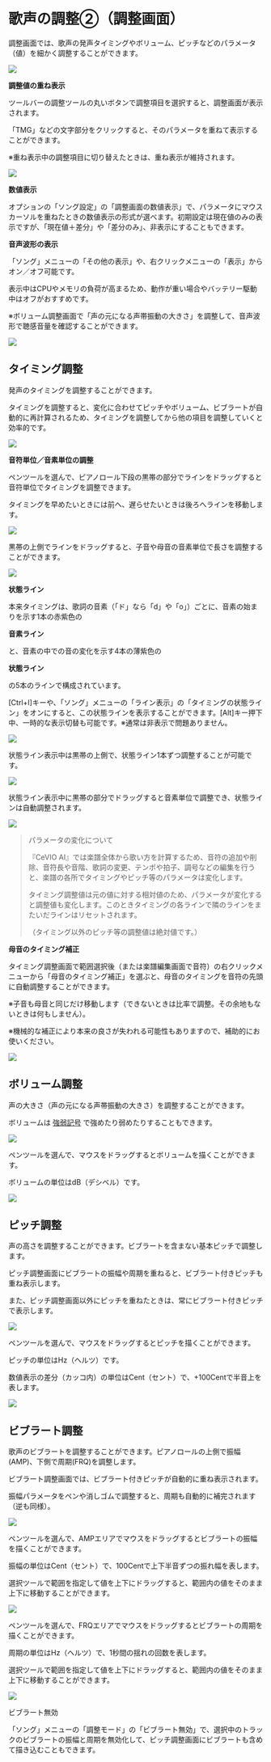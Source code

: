 



 歌声の調整②（調整画面）
==============


  


 調整画面では、歌声の発声タイミングやボリューム、ピッチなどのパラメータ（値）を細かく調整することができます。
   

  


![](../../image/ope_04a_w.png)

  

**調整値の重ね表示**
  

 ツールバーの調整ツールの丸いボタンで調整項目を選択すると、調整画面が表示されます。
   

 「TMG」などの文字部分をクリックすると、そのパラメータを重ねて表示することができます。
   

 ※重ね表示中の調整項目に切り替えたときは、重ね表示が維持されます。
   

  


![](../../image/st05_20.png)

  

**数値表示**
  

 オプションの「ソング設定」の「調整画面の数値表示」で、パラメータにマウスカーソルを重ねたときの数値表示の形式が選べます。初期設定は現在値のみの表示ですが、「現在値＋差分」や「差分のみ」、非表示にすることもできます。
   

  

**音声波形の表示**
  

 「ソング」メニューの「その他の表示」や、右クリックメニューの「表示」からオン／オフ可能です。
   

 表示中はCPUやメモリの負荷が高まるため、動作が重い場合やバッテリー駆動中はオフがおすすめです。
   

 ※ボリューム調整画面で「声の元になる声帯振動の大きさ」を調整して、音声波形で聴感音量を確認することができます。
   


![](../../image/st05_waveform.png)


 タイミング調整
---------


 発声のタイミングを調整することができます。
   

 タイミングを調整すると、変化に合わせてピッチやボリューム、ビブラートが自動的に再計算されるため、タイミングを調整してから他の項目を調整していくと効率的です。
   


![](../../image/st05_01_w.png)

  

**音符単位／音素単位の調整**
  

 ペンツールを選んで、ピアノロール下段の黒帯の部分でラインをドラッグすると音符単位でタイミングを調整できます。
   

 タイミングを早めたいときには前へ、遅らせたいときは後ろへラインを移動します。
   


![](../../image/V8.4_timing_adjust.png)

  

 黒帯の上側でラインをドラッグすると、子音や母音の音素単位で長さを調整することができます。
   


![](../../image/V8.4_timing_adjust2.png)

  

**状態ライン**
  

 本来タイミングは、歌詞の音素（「ド」なら「d」や「o」）ごとに、音素の始まりを示す1本の赤紫色の
 
**音素ライン** 

 と、音素の中での音の変化を示す4本の薄紫色の
 
**状態ライン** 

 の5本のラインで構成されています。
   

 [Ctrl+I]キーや、「ソング」メニューの「ライン表示」の「タイミングの状態ライン」をオンにすると、この状態ラインを表示することができます。[Alt]キー押下中、一時的な表示切替も可能です。※通常は非表示で問題ありません。
   


![](../../image/st05_06.png)

  

 状態ライン表示中は黒帯の上側で、状態ライン1本ずつ調整することが可能です。
   


![](../../image/st05_07.png)

  

 状態ライン表示中に黒帯の部分でドラッグすると音素単位で調整でき、状態ラインは自動調整されます。
   


![](../../image/st05_22.png)


> 
> 
> 
>  パラメータの変化について
>  
> 
>  『CeVIO AI』では楽譜全体から歌い方を計算するため、音符の追加や削除、音符長や音階、歌詞の変更、テンポや拍子、調号などの編集を行うと、楽譜の各所でタイミングやピッチ等のパラメータは変化します。
>    
> 
>  タイミング調整値は元の値に対する相対値のため、パラメータが変化すると調整値も変化します。このときタイミングの各ラインで隣のラインをまたいだラインはリセットされます。
>    
> 
>  （タイミング以外のピッチ等の調整値は絶対値です。）
>    
> 
> 
> 
> 
> 
> 


**母音のタイミング補正**
  

 タイミング調整画面で範囲選択後（または楽譜編集画面で音符）の右クリックメニューから「母音のタイミング補正」を選ぶと、母音のタイミングを音符の先頭に自動調整することができます。
   

 ※子音も母音と同じだけ移動します（できないときは比率で調整。その余地もないときは何もしません）。
   

 ※機械的な補正により本来の良さが失われる可能性もありますので、補助的にお使いください。
   


![](../../image/V8.4_vowel_ajust_tmg.png)


 ボリューム調整
---------


 声の大きさ（声の元になる声帯振動の大きさ）を調整することができます。
   

 ボリュームは
 [強弱記号](https://sites.google.com/site/ceviouserguides/songtrack/songtrack) 
 で強めたり弱めたりすることもできます。
   


![](../../image/st05_03_w.png)

  

 ペンツールを選んで、マウスをドラッグするとボリュームを描くことができます。
   

 ボリュームの単位はdB（デシベル）です。
   


![](../../image/st05_12.png)


 ピッチ調整
-------


 声の高さを調整することができます。ビブラートを含まない基本ピッチで調整します。
   

 ピッチ調整画面にビブラートの振幅や周期を重ねると、ビブラート付きピッチも重ね表示します。
   

 また、ピッチ調整画面以外にピッチを重ねたときは、常にビブラート付きピッチで表示します。
   


![](../../image/st05_02_w.png)

  

 ペンツールを選んで、マウスをドラッグするとピッチを描くことができます。
   

 ピッチの単位はHz（ヘルツ）です。
   

 数値表示の差分（カッコ内）の単位はCent（セント）で、+100Centで半音上を表します。
   


![](../../image/st05_11.png)


 ビブラート調整
---------


 歌声のビブラートを調整することができます。ピアノロールの上側で振幅(AMP)、下側で周期(FRQ)を調整します。
   

 ビブラート調整画面では、ビブラート付きピッチが自動的に重ね表示されます。
   

 振幅パラメータをペンや消しゴムで調整すると、周期も自動的に補完されます（逆も同様）。
   


![](../../image/st05_vib_w.png)

  

 ペンツールを選んで、AMPエリアでマウスをドラッグするとビブラートの振幅を描くことができます。
   

 振幅の単位はCent（セント）で、100Centで上下半音ずつの振れ幅を表します。
   

 選択ツールで範囲を指定して値を上下にドラッグすると、範囲内の値をそのまま上下に移動することができます。
   


![](../../image/st05_13.png)

  

 ペンツールを選んで、FRQエリアでマウスをドラッグするとビブラートの周期を描くことができます。
   

 周期の単位はHz（ヘルツ）で、1秒間の揺れの回数を表します。
   

 選択ツールで範囲を指定して値を上下にドラッグすると、範囲内の値をそのまま上下に移動することができます。
   


![](../../image/st05_14.png)



 ビブラート無効
 

 「ソング」メニューの「調整モード」の「ビブラート無効」で、選択中のトラックのビブラートの振幅と周期を無効化して、ピッチ調整画面にビブラートも含めて描き込むこともできます。
   









